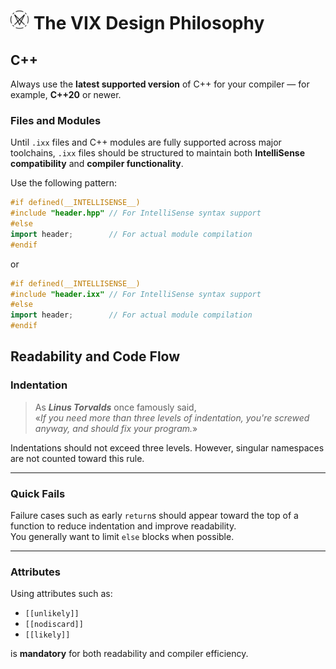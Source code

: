 # <img src="VIX.svg" alt="drawing" width="30"/> The VIX Design Philosophy

## C++

Always use the **latest supported version** of C++ for your compiler — for example, **C++20** or newer.

### Files and Modules

Until `.ixx` files and C++ modules are fully supported across major toolchains, `.ixx` files should be structured to maintain both **IntelliSense compatibility** and **compiler functionality**.

Use the following pattern:

```cpp
#if defined(__INTELLISENSE__)
#include "header.hpp" // For IntelliSense syntax support
#else
import header;        // For actual module compilation
#endif
```

or

```cpp
#if defined(__INTELLISENSE__)
#include "header.ixx" // For IntelliSense syntax support
#else
import header;        // For actual module compilation
#endif
```

## Readability and Code Flow

### Indentation
> As ***Linus Torvalds*** once famously said,  
> «*If you need more than three levels of indentation, you're screwed anyway, and should fix your program.*»

Indentations should not exceed three levels. However, singular namespaces are not counted toward this rule.

---

### Quick Fails
Failure cases such as early `return`s should appear toward the top of a function to reduce indentation and improve readability.  
You generally want to limit `else` blocks when possible.

---

### Attributes
Using attributes such as:

- `[[unlikely]]`
- `[[nodiscard]]`
- `[[likely]]`

is **mandatory** for both readability and compiler efficiency.
